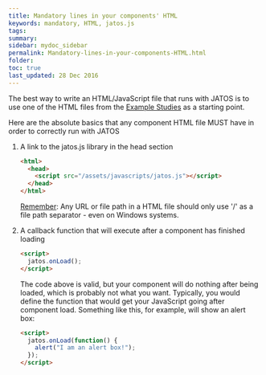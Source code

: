 ```yaml
---
title: Mandatory lines in your components' HTML
keywords: mandatory, HTML, jatos.js
tags:
summary:
sidebar: mydoc_sidebar
permalink: Mandatory-lines-in-your-components-HTML.html
folder:
toc: true
last_updated: 28 Dec 2016
---
```


The best way to write an HTML/JavaScript file that runs with JATOS is to use one of the HTML files from the [Example Studies](http://www.jatos.org/Example-Studies.html) as a starting point.

Here are the absolute basics that any component HTML file MUST have in order to correctly run with JATOS

1. A link to the jatos.js library in the head section

   ~~~ html
   <html>
     <head>
       <script src="/assets/javascripts/jatos.js"></script>
     </head>
   </html>   
   ~~~

   [Remember](Troubleshooting.html#a-file-library-image--included-in-the-html-fails-to-load): Any URL or file path in a HTML file should only use '/' as a file path separator - even on Windows systems. 

1. A callback function that will execute after a component has finished loading

   ~~~ html
   <script>
     jatos.onLoad();
   </script>   
   ~~~

   The code above is valid, but your component will do nothing after being loaded, which is probably not what you want. Typically, you would define the function that would get your JavaScript going after component load. Something like this, for example, will show an alert box:

   ~~~ html
   <script>
     jatos.onLoad(function() {
       alert("I am an alert box!");
     });
   </script>
   ~~~


